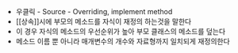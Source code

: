 - 우클릭 - Source -  Overriding, implement method
- [[상속]]시에 부모의 메소드를 자식이 재정의 하는것을 말한다
- 이 경우 자식의 메소드의 우선순위가 높아 부모 클래스의 메소드를 덮는다
- 메소드 이름 뿐 아니라 매개변수의 개수와 자료형까지 일치되게 재정의한다